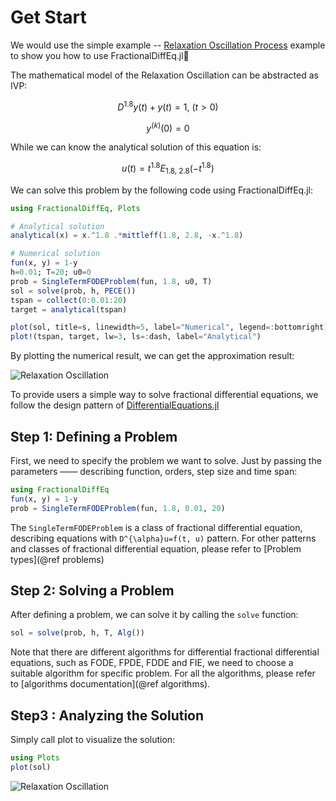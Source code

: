 # Get Start

We would use the simple example -- [Relaxation Oscillation Process](https://encyclopediaofmath.org/wiki/Relaxation_oscillation) example to show you how to use FractionalDiffEq.jl🙂

The mathematical model of the Relaxation Oscillation can be abstracted as IVP:

```math
D^{1.8}y(t)+y(t)=1,\ (t>0)
```

```math
y^{(k)}(0)=0
```

While we can know the analytical solution of this equation is:

```math
u(t)=t^{1.8}E_{1.8,\ 2.8}(-t^{1.8})
```

We can solve this problem by the following code using FractionalDiffEq.jl:

```julia
using FractionalDiffEq, Plots

# Analytical solution
analytical(x) = x.^1.8 .*mittleff(1.8, 2.8, -x.^1.8)

# Numerical solution
fun(x, y) = 1-y
h=0.01; T=20; u0=0
prob = SingleTermFODEProblem(fun, 1.8, u0, T)
sol = solve(prob, h, PECE())
tspan = collect(0:0.01:20)
target = analytical(tspan)

plot(sol, title=s, linewidth=5, label="Numerical", legend=:bottomright)
plot!(tspan, target, lw=3, ls=:dash, label="Analytical")
```

By plotting the numerical result, we can get the approximation result:

![Relaxation Oscillation](./assets/example.png)

To provide users a simple way to solve fractional differential equations, we follow the design pattern of [DifferentialEquations.jl](https://github.com/SciML/DifferentialEquations.jl)

## Step 1: Defining a Problem

First, we need to specify the problem we want to solve. Just by passing the parameters —— describing function, orders, step size and time span:

```julia
using FractionalDiffEq
fun(x, y) = 1-y
prob = SingleTermFODEProblem(fun, 1.8, 0.01, 20)
```

The ```SingleTermFODEProblem``` is a class of fractional differential equation, describing equations with ``D^{\alpha}u=f(t, u)`` pattern. For other patterns and classes of fractional differential equation, please refer to [Problem types](@ref problems)

## Step 2: Solving a Problem

After defining a problem, we can solve it by calling the ```solve``` function:

```julia
sol = solve(prob, h, T, Alg())
```

Note that there are different algorithms for differential fractional differential equations, such as FODE, FPDE, FDDE and FIE, we need to choose a suitable algorithm for specific problem. For all the algorithms, please refer to [algorithms documentation](@ref algorithms).

## Step3 : Analyzing the Solution

Simply call plot to visualize the solution:

```julia
using Plots
plot(sol)
```

![Relaxation Oscillation](./assets/example.png)